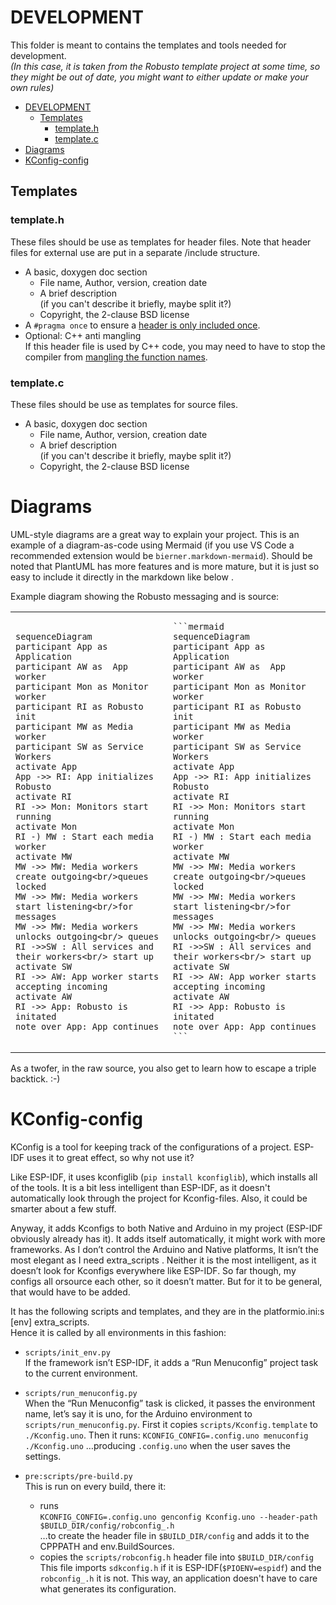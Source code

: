 # DEVELOPMENT

This folder is meant to contains the templates and tools needed for development.  
*(In this case, it is taken from the Robusto template project at some time, so they might be out of date, you might want to either update or make your own rules)*

- [DEVELOPMENT](#development)
  - [Templates](#templates)
    - [template.h](#templateh)
    - [template.c](#templatec)
- [Diagrams](#diagrams)
- [KConfig-config](#kconfig-config)


## Templates

### template.h
These files should be use as templates for header files.
Note that header files for external use are put in a separate /include structure.

* A basic, doxygen doc section
    * File name, Author, version, creation date
    * A brief description<br/>(if you can't describe it briefly, maybe split it?)
    * Copyright, the 2-clause BSD license
* A `#pragma once` to ensure a [header is only included once](https://en.wikipedia.org/wiki/Pragma_once).
* Optional: C++ anti mangling <br />
If this header file is used by C++ code, you may need to have to stop the compiler from [mangling the function names](https://en.wikipedia.org/wiki/Name_mangling). 
### template.c

These files should be use as templates for source files. 

* A basic, doxygen doc section
    * File name, Author, version, creation date
    * A brief description<br/>(if you can't describe it briefly, maybe split it?)
    * Copyright, the 2-clause BSD license


# Diagrams

UML-style diagrams are a great way to explain your project. This is an example of a diagram-as-code using Mermaid (if you use VS Code a recommended extension would be `bierner.markdown-mermaid`).
Should be noted that PlantUML has more features and is more mature, but it is just so easy to include it directly in the markdown like below . 

Example diagram showing the Robusto messaging and is source:

<table>
<tr>
<td>

```mermaid 
sequenceDiagram
participant App as Application
participant AW as  App worker
participant Mon as Monitor worker
participant RI as Robusto init
participant MW as Media worker 
participant SW as Service Workers
activate App
App ->> RI: App initializes Robusto
activate RI
RI ->> Mon: Monitors start running
activate Mon
RI -) MW : Start each media worker
activate MW
MW ->> MW: Media workers create outgoing<br/>queues locked
MW ->> MW: Media workers start listening<br/>for messages
MW ->> MW: Media workers unlocks outgoing<br/> queues
RI ->>SW : All services and their workers<br/> start up
activate SW
RI ->> AW: App worker starts accepting incoming
activate AW
RI ->> App: Robusto is initated
note over App: App continues
```

</td>
<td>

````
```mermaid 
sequenceDiagram
participant App as Application
participant AW as  App worker
participant Mon as Monitor worker
participant RI as Robusto init
participant MW as Media worker 
participant SW as Service Workers
activate App
App ->> RI: App initializes Robusto
activate RI
RI ->> Mon: Monitors start running
activate Mon
RI -) MW : Start each media worker
activate MW
MW ->> MW: Media workers create outgoing<br/>queues locked
MW ->> MW: Media workers start listening<br/>for messages
MW ->> MW: Media workers unlocks outgoing<br/> queues
RI ->>SW : All services and their workers<br/> start up
activate SW
RI ->> AW: App worker starts accepting incoming
activate AW
RI ->> App: Robusto is initated
note over App: App continues
```

````
</td>

</tr>
</table>
As a twofer, in the raw source, you also get to learn how to escape a triple backtick. :-)

# KConfig-config
KConfig is a tool for keeping track of the configurations of a project. 
ESP-IDF uses it to great effect, so why not use it?

Like ESP-IDF, it uses kconfiglib (`pip install kconfiglib`), which installs all of the tools.
It is a bit less intelligent than ESP-IDF, as it doesn't automatically look through the project for Kconfig-files. 
Also, it could be smarter about a few stuff. 

Anyway, it adds Kconfigs to both Native and Arduino in my project (ESP-IDF obviously already has it). It adds itself automatically, it might work with more frameworks.
As I don’t control the Arduino and Native platforms, It isn’t the most elegant as I need extra_scripts .
Neither it is the most intelligent, as it doesn’t look for Kconfigs everywhere like ESP-IDF. So far though, my configs all orsource each other, so it doesn’t matter. But for it to be general, that would have to be added.

It has the following scripts and templates, and they are in the platformio.ini:s [env] extra_scripts.<br/>
Hence it is called by all environments in this fashion:

- `scripts/init_env.py`<br/>
If the framework isn’t ESP-IDF, it adds a “Run Menuconfig” project task to the current environment.

- `scripts/run_menuconfig.py`<br/>
When the “Run Menuconfig” task is clicked, it passes the environment name, let’s say it is uno, for the Arduino environment to `scripts/run_menuconfig.py`.
First it copies `scripts/Kconfig.template` to `./Kconfig.uno`.
Then it runs:
`KCONFIG_CONFIG=.config.uno menuconfig ./Kconfig.uno`
…producing `.config.uno` when the user saves the settings.

- `pre:scripts/pre-build.py`<br/>
This is run on every build, there it:
  - runs<br/>
  `KCONFIG_CONFIG=.config.uno genconfig Kconfig.uno --header-path $BUILD_DIR/config/robconfig_.h`<br/>
…to create the header file in `$BUILD_DIR/config` and adds it to the CPPPATH and env.BuildSources.
  - copies the `scripts/robconfig.h` header file into `$BUILD_DIR/config`<br/>
  This file imports `sdkconfig.h` if it is ESP-IDF(`$PIOENV=espidf`) and the `robconfig_.h` it is not. This way, an application doesn't have to care what generates its configuration.
